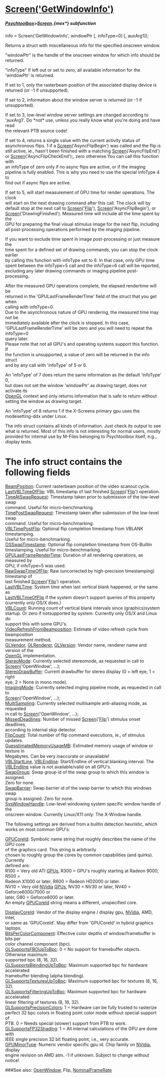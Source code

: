 # [Screen('GetWindowInfo')](Screen-GetWindowInfo) 
##### [Psychtoolbox](Psychtoolbox)>[Screen](Screen).{mex*} subfunction

info = Screen('GetWindowInfo', windowPtr [, infoType=0] [, auxArg1]);

Returns a struct with miscellaneous info for the specified onscreen window.  
  
"windowPtr" is the handle of the onscreen window for which info should be  
returned.  
  
"infoType" If left out or set to zero, all available information for the  
'windowPtr' is returned.  
  
If set to 1, only the rasterbeam position of the associated display device is  
returned (or -1 if unsupported).  
  
If set to 2, information about the window server is returned (or -1 if  
unsupported).  
  
If set to 3, low-level window server settings are changed according to  
'auxArg1'. Do \*not\* use, unless you really know what you're doing and have read  
the relevant PTB source code!  
  
If set to 4, returns a single value with the current activity status of  
asynchronous flips. 1 if a [Screen](Screen)('AsyncFlipBegin') was called and the flip is  
still active, ie., hasn't been finished with a matching [Screen](Screen)('AsyncFlipEnd')  
or [Screen](Screen)('AsyncFlipCheckEnd');, zero otherwise.You can call this function with  
an infoType of zero only if no async flips are active, or if the imaging  
pipeline is fully enabled. This is why you need to use the special infoType 4 to  
find out if async flips are active.  
  
If set to 5, will start measurement of GPU time for render operations. The clock  
will start on the next drawing command after this call. The clock will by  
default stop at the next call to [Screen](Screen)('[Flip](Flip)'), [Screen](Screen)('AsyncFlipBegin'), or  
[Screen](Screen)('DrawingFinished'). Measured time will include all the time spent by the  
GPU for preparing the final visual stimulus image for the next flip, including  
all post-processing operations performed by the imaging pipeline.  
  
If you want to exclude time spent in image post-processing or just measure the  
time spent for a defined set of drawing commands, you can stop the clock earlier  
by calling this function with infoType set to 6. In that case, only GPU time  
spent between the infoType=5 call and the infoType=6 call will be reported,  
excluding any later drawing commands or imaging pipeline post-processing.  
  
After the measured GPU operations complete, the elapsed rendertime will be  
returned in the 'GPULastFrameRenderTime' field of the struct that you get when  
calling with infoType=0.  
Due to the asynchronous nature of GPU rendering, the measured time may not be  
immediately available after the clock is stopped. In this case,  
'GPULastFrameRenderTime' will be zero and you will need to repeat the infoType=0  
query later.  
Please note that not all GPU's and operating systems support this function. If  
the function is unsupported, a value of zero will be returned in the info struct  
and by any call with 'infoType' of 5 or 6.  
  
An 'infoType' of 7 does return the same information as the default 'infoType' 0,  
but does not set the window 'windowPtr' as drawing target, does not activate its  
[OpenGL](OpenGL) context and only returns information that is safe to return without  
setting the window as drawing target.  
  
An 'infoType' of 8 returns 1 if the X-Screens primary gpu uses the  
modesetting-ddx under Linux.  
  
The info struct contains all kinds of information. Just check its output to see  
what is returned. Most of this info is not interesting for normal users, mostly  
provided for internal use by M-Files belonging to Psychtoolbox itself, e.g.,  
display tests.  
  
# The info struct contains the following fields  
  
[BeamPosition](BeamPosition): Current rasterbeam position of the video scanout cycle.  
[LastVBLTimeOfFlip](LastVBLTimeOfFlip): VBL timestamp of last finished [Screen](Screen)('[Flip](Flip)') operation.  
[TimeAtSwapRequest](TimeAtSwapRequest): Timestamp taken prior to submission of the low-level swap  
command. Useful for micro-benchmarking.  
[TimePostSwapRequest](TimePostSwapRequest): Timestamp taken after submission of the low-level swap  
command. Useful for micro-benchmarking.  
[VBLTimePostFlip](VBLTimePostFlip): Optional flip completion timestamp from VBLANK timestamping.  
Useful for micro-benchmarking.  
[OSSwapTimestamp](OSSwapTimestamp): Optional flip completion timestamp from OS-Builtin  
timestamping. Useful for micro-benchmarking.  
[GPULastFrameRenderTime](GPULastFrameRenderTime): Duration of all rendering operations, as measured by  
GPU, if infoType=5 was used.  
[RawSwapTimeOfFlip](RawSwapTimeOfFlip): Raw (uncorrected by high-precision timestamping) timestamp of  
last finished [Screen](Screen)('[Flip](Flip)') operation.  
[LastVBLTime](LastVBLTime): System time when last vertical blank happened, or the same as  
[LastVBLTimeOfFlip](LastVBLTimeOfFlip) if the system doesn't support queries of this property  
(currently only OS/X does.)  
[VBLCount](VBLCount): Running count of vertical blank intervals since (graphics)system  
startup. Or zero if notsupported by system. Currently only OS/X and Linux do  
support this with some GPU's.  
[VideoRefreshFromBeamposition](VideoRefreshFromBeamposition): Estimate of video refresh cycle from beamposition  
measurement method.  
[GLVendor](GLVendor), [GLRenderer](GLRenderer), [GLVersion](GLVersion): Vendor name, renderer name and version of the  
[OpenGL](OpenGL) implementation.  
[StereoMode](StereoMode): Currently selected stereomode, as requested in call to  
[Screen](Screen)('OpenWindow', ...);  
[StereoDrawBuffer](StereoDrawBuffer): Current drawbuffer for stereo display (0 = left eye, 1 = right  
eye, 2 = None in mono mode).  
[ImagingMode](ImagingMode): Currently selected imging pipeline mode, as requested in call to  
[Screen](Screen)('OpenWindow', ...);  
[MultiSampling](MultiSampling): Currently selected multisample anti-aliasing mode, as requested  
in call to [Screen](Screen)('OpenWindow', ...);  
[MissedDeadlines](MissedDeadlines): Number of missed [Screen](Screen)('[Flip](Flip)') stimulus onset deadlines,  
according to internal skip detector.  
[FlipCount](FlipCount): Total number of flip command executions, ie., of stimulus updates.  
[GuesstimatedMemoryUsageMB](GuesstimatedMemoryUsageMB): Estimated memory usage of window or texture in  
Megabytes. Can be very inaccurate or unavailable!  
[VBLStartLine](VBLStartLine), [VBLEndline](VBLEndline): Start/Endline of vertical blanking interval. The  
[VBLEndline](VBLEndline) value is not available/valid on all GPU's.  
[SwapGroup](SwapGroup): Swap group id of the swap group to which this window is assigned.  
Zero for none.  
[SwapBarrier](SwapBarrier): Swap barrier id of the swap barrier to which this windows swap  
group is assigned. Zero for none.  
[SysWindowHandle](SysWindowHandle): Low-level windowing system specific window handle of the  
onscreen window. Currently Linux/X11 only: The X-Window handle.  
  
The following settings are derived from a builtin detection heuristic, which  
works on most common GPU's:  
  
[GPUCoreId](GPUCoreId): Symbolic name string that roughly describes the name of the GPU core  
of the graphics card. This string is arbitrarily  
chosen to roughly group the cores by common capabilities (and quirks). Currently  
defined are:  
R100 = Very old ATI [GPUs](GPUs), R300 = GPU's roughly starting at Radeon 9000, R500 =  
Radeon X1000 or later, R600 = Radeon HD2000 or later.  
NV10 = Very old [NVidia](NVidia) [GPUs](GPUs), NV30 = NV30 or later, NV40 = Geforce6000/7000 or  
later, G80 = Geforce8000 or later.  
An empty [GPUCoreId](GPUCoreId) string means a different, unspecified core.  
  
[DisplayCoreId](DisplayCoreId): Vendor of the display engine / display gpu, [NVidia](NVidia), AMD, Intel,  
or same as 'GPUCoreId'. May differ from 'GPUCoreId' in hybrid graphics laptops.  
[BitsPerColorComponent](BitsPerColorComponent): Effective color depths of window/framebuffer in bits per  
color channel component (bpc).  
[GLSupportsFBOUpToBpc](GLSupportsFBOUpToBpc): 0 = No support for framebuffer objects. Otherwise maximum  
supported bpc (8, 16, 32).  
[GLSupportsBlendingUpToBpc](GLSupportsBlendingUpToBpc): Maximum supported bpc for hardware accelerated  
framebuffer blending (alpha blending).  
[GLSupportsTexturesUpToBpc](GLSupportsTexturesUpToBpc): Maximum supported bpc for textures (8, 16, 32).  
[GLSupportsFilteringUpToBpc](GLSupportsFilteringUpToBpc): Maximum supported bpc for hardware accelerated  
linear filtering of textures (8, 16, 32).  
[GLSupportsPrecisionColors](GLSupportsPrecisionColors): 1 = Hardware can be fully trusted to rasterize  
perfect 32 bpc colors in floating point color mode without special support of  
PTB. 0 = Needs special (slower) support from PTB to work.  
[GLSupportsFP32Shading](GLSupportsFP32Shading): 1 = All internal calculations of the GPU are done with  
IEEE single precision 32 bit floating point, i.e., very accurate.  
[GPUMinorType](GPUMinorType): Numeric vendor specific gpu id. Chip family on [NVidia](NVidia), display  
engine revision on AMD atm. -1 if unknown. Subject to change without notice!  
  
  


###See also:
[OpenWindow](Screen-OpenWindow), Flip, [NominalFrameRate](Screen-NominalFrameRate)
